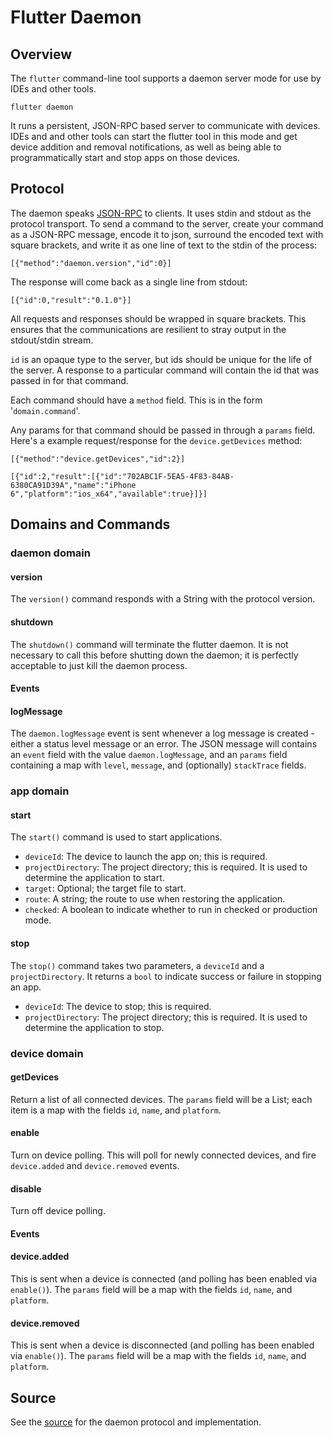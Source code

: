# Flutter Daemon

## Overview

The `flutter` command-line tool supports a daemon server mode for use by IDEs and other tools.

```
flutter daemon
```

It runs a persistent, JSON-RPC based server to communicate with devices. IDEs and and other tools can start the flutter tool in this mode and get device addition and removal notifications, as well as being able to programmatically start and stop apps on those devices.

## Protocol

The daemon speaks [JSON-RPC](http://json-rpc.org/) to clients. It uses stdin and stdout as the protocol transport. To send a command to the server, create your command as a JSON-RPC message, encode it to json, surround the encoded text with square brackets, and write it as one line of text to the stdin of the process:

```
[{"method":"daemon.version","id":0}]
```

The response will come back as a single line from stdout:

```
[{"id":0,"result":"0.1.0"}]
```

All requests and responses should be wrapped in square brackets. This ensures that the communications are resilient to stray output in the stdout/stdin stream.

`id` is an opaque type to the server, but ids should be unique for the life of the server. A response to a particular command will contain the id that was passed in for that command.

Each command should have a `method` field. This is in the form '`domain.command`'.

Any params for that command should be passed in through a `params` field. Here's a example request/response for the `device.getDevices` method:

```
[{"method":"device.getDevices","id":2}]
```

```
[{"id":2,"result":[{"id":"702ABC1F-5EA5-4F83-84AB-6380CA91D39A","name":"iPhone 6","platform":"ios_x64","available":true}]}]
```

## Domains and Commands

### daemon domain

#### version

The `version()` command responds with a String with the protocol version.

#### shutdown

The `shutdown()` command will terminate the flutter daemon. It is not necessary to call this before shutting down the daemon; it is perfectly acceptable to just kill the daemon process.

#### Events

#### logMessage

The `daemon.logMessage` event is sent whenever a log message is created - either a status level message or an error. The JSON message will contains an `event` field with the value `daemon.logMessage`, and an `params` field containing a map with `level`, `message`, and (optionally) `stackTrace` fields.

### app domain

#### start

The `start()` command is used to start applications.

- `deviceId`: The device to launch the app on; this is required.
- `projectDirectory`: The project directory; this is required. It is used to determine the application to start.
- `target`: Optional; the target file to start.
- `route`: A string; the route to use when restoring the application.
- `checked`: A boolean to indicate whether to run in checked or production mode.

#### stop

The `stop()` command takes two parameters, a `deviceId` and a `projectDirectory`. It returns a `bool` to indicate success or failure in stopping an app.

- `deviceId`: The device to stop; this is required.
- `projectDirectory`: The project directory; this is required. It is used to determine the application to stop.

### device domain

#### getDevices

Return a list of all connected devices. The `params` field will be a List; each item is a map with the fields `id`, `name`, and `platform`.

#### enable

Turn on device polling. This will poll for newly connected devices, and fire `device.added` and `device.removed` events.

#### disable

Turn off device polling.

#### Events

#### device.added

This is sent when a device is connected (and polling has been enabled via `enable()`). The `params` field will be a map with the fields `id`, `name`, and `platform`.

#### device.removed

This is sent when a device is disconnected (and polling has been enabled via `enable()`). The `params` field will be a map with the fields `id`, `name`, and `platform`.

## Source

See the [source](https://github.com/flutter/flutter/blob/master/packages/flutter_tools/lib/src/commands/daemon.dart) for the daemon protocol and implementation.